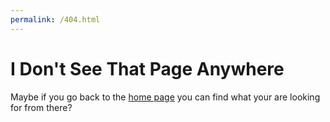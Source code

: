 ```yaml
---
permalink: /404.html
---
```


# I Don't See That Page Anywhere

Maybe if you go back to the [home page](http://www.brightcanopy.com) you can find what your are looking for from there?
